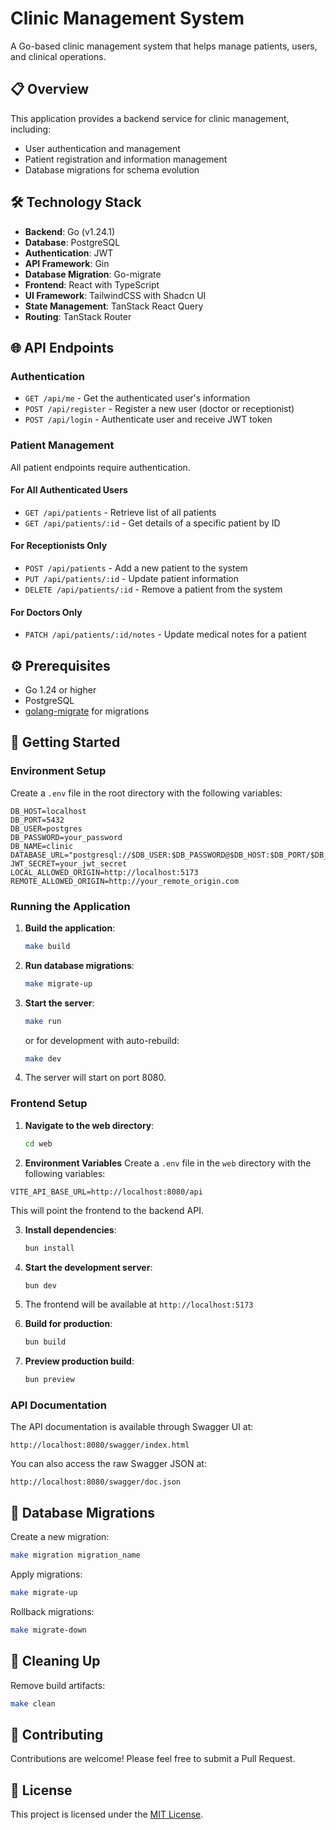 # Clinic Management System

A Go-based clinic management system that helps manage patients, users, and clinical operations.

## 📋 Overview

This application provides a backend service for clinic management, including:
- User authentication and management
- Patient registration and information management
- Database migrations for schema evolution

## 🛠️ Technology Stack

- **Backend**: Go (v1.24.1)
- **Database**: PostgreSQL
- **Authentication**: JWT
- **API Framework**: Gin
- **Database Migration**: Go-migrate
- **Frontend**: React with TypeScript
- **UI Framework**: TailwindCSS with Shadcn UI
- **State Management**: TanStack React Query
- **Routing**: TanStack Router

## 🌐 API Endpoints

### Authentication
- `GET /api/me` - Get the authenticated user's information
- `POST /api/register` - Register a new user (doctor or receptionist)
- `POST /api/login` - Authenticate user and receive JWT token

### Patient Management
All patient endpoints require authentication.

#### For All Authenticated Users
- `GET /api/patients` - Retrieve list of all patients
- `GET /api/patients/:id` - Get details of a specific patient by ID

#### For Receptionists Only
- `POST /api/patients` - Add a new patient to the system
- `PUT /api/patients/:id` - Update patient information
- `DELETE /api/patients/:id` - Remove a patient from the system

#### For Doctors Only
- `PATCH /api/patients/:id/notes` - Update medical notes for a patient

## ⚙️ Prerequisites

- Go 1.24 or higher
- PostgreSQL
- [golang-migrate](https://github.com/golang-migrate/migrate) for migrations

## 🚀 Getting Started

### Environment Setup

Create a `.env` file in the root directory with the following variables:

```
DB_HOST=localhost
DB_PORT=5432
DB_USER=postgres
DB_PASSWORD=your_password
DB_NAME=clinic
DATABASE_URL="postgresql://$DB_USER:$DB_PASSWORD@$DB_HOST:$DB_PORT/$DB_NAME"
JWT_SECRET=your_jwt_secret
LOCAL_ALLOWED_ORIGIN=http://localhost:5173
REMOTE_ALLOWED_ORIGIN=http://your_remote_origin.com
```

### Running the Application

1. **Build the application**:
   ```bash
   make build
   ```

2. **Run database migrations**:
   ```bash
   make migrate-up
   ```

3. **Start the server**:
   ```bash
   make run
   ```
   or for development with auto-rebuild:
   ```bash
   make dev
   ```

4. The server will start on port 8080.

### Frontend Setup

1. **Navigate to the web directory**:
   ```bash
   cd web
   ```

2. **Environment Variables**
Create a `.env` file in the `web` directory with the following variables:

```
VITE_API_BASE_URL=http://localhost:8080/api
```

This will point the frontend to the backend API.

3. **Install dependencies**:
   ```bash
   bun install
   ```

4. **Start the development server**:
   ```bash
   bun dev
   ```

5. The frontend will be available at `http://localhost:5173`

6. **Build for production**:
   ```bash
   bun build
   ```

7. **Preview production build**:
   ```bash
   bun preview
   ```

### API Documentation

The API documentation is available through Swagger UI at:
```
http://localhost:8080/swagger/index.html
```

You can also access the raw Swagger JSON at:
```
http://localhost:8080/swagger/doc.json
```

## 🔄 Database Migrations

Create a new migration:
```bash
make migration migration_name
```

Apply migrations:
```bash
make migrate-up
```

Rollback migrations:
```bash
make migrate-down
```

## 🧹 Cleaning Up

Remove build artifacts:
```bash
make clean
```

## 🤝 Contributing

Contributions are welcome! Please feel free to submit a Pull Request.

## 📄 License

This project is licensed under the [MIT License](LICENSE).
